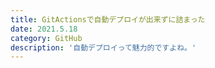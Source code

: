 ```yaml
---
title: GitActionsで自動デプロイが出来ずに詰まった
date: 2021.5.18
category: GitHub
description: '自動デプロイって魅力的ですよね。'
---
```


